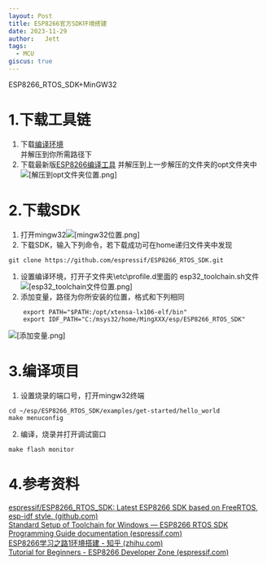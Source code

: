 ```yaml
---
layout: Post
title: ESP8266官方SDK环境搭建
date: 2023-11-29
author:   Jett 
tags: 
  - MCU
giscus: true  
---
```

<!-- toc -->

ESP8266_RTOS_SDK+MinGW32
# 1.下载工具链  
1. 下载[编译环境](https://dl.espressif.com/dl/esp32_win32_msys2_environment_and_toolchain-20181001.zip)  
    并解压到你所需路径下
2. 下载最新版[ESP8266编译工具](https://dl.espressif.com/dl/xtensa-lx106-elf-gcc8_4_0-esp-2020r3-win32.zip)
   并解压到上一步解压的文件夹的opt文件夹中
![[解压到opt文件夹位置.png]](../.vuepress/public/img/in-post/2023-11-29/解压到opt文件夹位置.png)
# 2.下载SDK
1. 打开mingw32![[mingw32位置.png]](../.vuepress/public/img/in-post/2023-11-29/mingw32位置.png)
2. 下载SDK，输入下列命令，若下载成功可在home递归文件夹中发现
```shell
git clone https://github.com/espressif/ESP8266_RTOS_SDK.git 
```
1. 设置编译环境，打开子文件夹\etc\profile.d里面的 esp32_toolchain.sh文件![[esp32_toolchain文件位置.png]](../.vuepress/public/img/in-post/2023-11-29/esp32_toolchain文件位置.png)
2. 添加变量，路径为你所安装的位置，格式和下列相同
```shell
	export PATH="$PATH:/opt/xtensa-lx106-elf/bin"
	export IDF_PATH="C:/msys32/home/MingXXX/esp/ESP8266_RTOS_SDK"
```
![[添加变量.png]](../.vuepress/public/img/in-post/2023-11-29/添加变量.png)
# 3.编译项目
1. 设置烧录的端口号，打开mingw32终端
```shell
cd ~/esp/ESP8266_RTOS_SDK/examples/get-started/hello_world
make menuconfig
```
2. 编译，烧录并打开调试窗口
```shell
make flash monitor
```
# 4.参考资料
[espressif/ESP8266_RTOS_SDK: Latest ESP8266 SDK based on FreeRTOS, esp-idf style. (github.com)](https://github.com/espressif/ESP8266_RTOS_SDK)  
[Standard Setup of Toolchain for Windows — ESP8266 RTOS SDK Programming Guide documentation (espressif.com)](https://docs.espressif.com/projects/esp8266-rtos-sdk/en/latest/get-started/windows-setup.html)  
[ESP8266学习之路1环境搭建 - 知乎 (zhihu.com)](https://zhuanlan.zhihu.com/p/388980614)  
[Tutorial for Beginners - ESP8266 Developer Zone (espressif.com)](https://bbs.espressif.com/viewtopic.php?f=67&t=821)